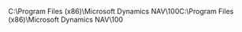 <span data-ttu-id="eac1c-101">C:\\Program Files \(x86\)\\Microsoft Dynamics NAV\\100</span><span class="sxs-lookup"><span data-stu-id="eac1c-101">C:\\Program Files \(x86\)\\Microsoft Dynamics NAV\\100</span></span>